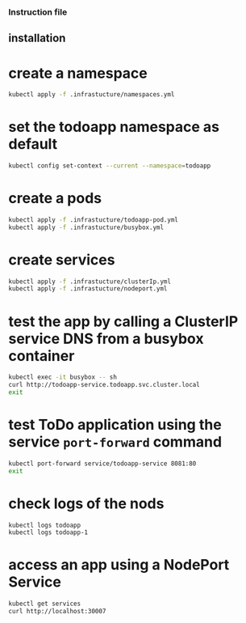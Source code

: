### Instruction file

## installation
# create a namespace
```bash
kubectl apply -f .infrastucture/namespaces.yml
```
# set the todoapp namespace as default
```bash
kubectl config set-context --current --namespace=todoapp
```
# create a pods
```bash
kubectl apply -f .infrastucture/todoapp-pod.yml
kubectl apply -f .infrastucture/busybox.yml
```
# create services
```bash
kubectl apply -f .infrastucture/clusterIp.yml
kubectl apply -f .infrastucture/nodeport.yml
```
# test the app by calling a ClusterIP service DNS from a busybox container
```bash
kubectl exec -it busybox -- sh
curl http://todoapp-service.todoapp.svc.cluster.local
exit
```
# test ToDo application using the service `port-forward` command
```bash
kubectl port-forward service/todoapp-service 8081:80
exit
```
# check logs of the nods
```bash
kubectl logs todoapp
kubectl logs todoapp-1
```

# access an app using a NodePort Service
```bash
kubectl get services
curl http://localhost:30007
```
